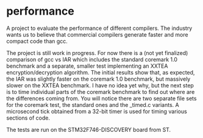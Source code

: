 # performance
A project to evaluate the performance of different compilers. The industry wants us to believe that commercial compilers generate faster and more compact code than gcc.

The project is still work in progress. For now there is a (not yet finalized) comparison of gcc vs IAR which includes the standard coremark 1.0 benchmark and a separate, smaller test implementing an XXTEA encryption/decryption algorithm. The initial results show that, as expected, the IAR was slightly faster on the coremark 1.0 benchmark, but massively slower on the XXTEA benchmark. I have no idea yet why, but the next step is to time individual parts of the coremark benchmark to find out where are the differences coming from. You will notice there are two separate file sets for the coremark test, the standard ones and the _timed.c variants. A microsecond tick obtained from a 32-bit timer is used for timing various sections of code.

The tests are run on the STM32F746-DISCOVERY board from ST.

